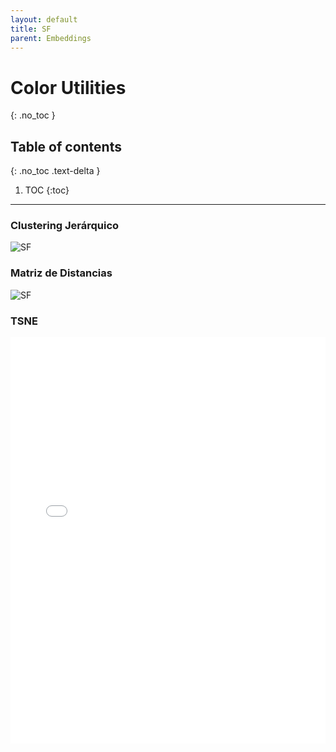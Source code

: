 ```yaml
---
layout: default
title: SF
parent: Embeddings
---
```


# Color Utilities
{: .no_toc }

## Table of contents
{: .no_toc .text-delta }

1. TOC
{:toc}

---

### Clustering Jerárquico
![SF](https://raw.githubusercontent.com/roicort/TesisGraphlets/master/embeddings/results/SF_dendrogram.svg)
### Matriz de Distancias
![SF](https://raw.githubusercontent.com/roicort/TesisGraphlets/master/embeddings/distance/SF.png)

### TSNE

<style>
    iframe{
    border: none;
    }
</style>
<iframe
    width="100%"
    height="650px"
    src="../iframes/TSNE-SF.html">
</iframe>

